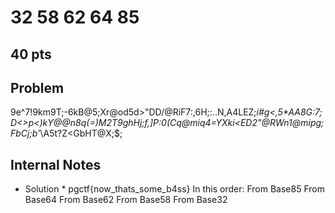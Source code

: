 # 32 58 62 64 85
40 pts
---
## Problem
9e^7!9km9T;-6kB@5;Xr@od5d>"DD/@RiF7:,6H;:..N,A4LEZ;_i#g<,5*AA8G:7;D<>p<)kY@@n8q(=)M2T9ghHj;f,]P:0(Cq@miq4=YXki<ED2"@RWn1@mipg;FbCj;b'_\A5t?Z<GbHT@X;$;

## Internal Notes
* Solution * pgctf{now_thats_some_b4ss}
In this order:
From Base85
From Base64
From Base62
From Base58
From Base32
